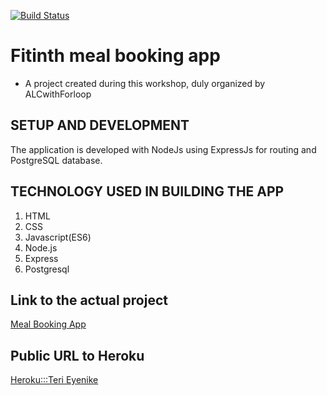 [![Build Status](https://travis-ci.com/terieyenike/alc-app-meal.svg?branch=master)](https://travis-ci.com/terieyenike/alc-app-meal)

# Fitinth meal booking app

- A project created during this workshop, duly organized by ALCwithForloop

## SETUP AND DEVELOPMENT

The application is developed with NodeJs using ExpressJs for routing and PostgreSQL database.

## TECHNOLOGY USED IN BUILDING THE APP

1. HTML
2. CSS
3. Javascript(ES6)
4. Node.js
5. Express
6. Postgresql

## Link to the actual project

[Meal Booking App](https://terieyenike.github.io/alc-app-meal/)

## Public URL to Heroku

[Heroku:::Teri Eyenike](https://guarded-mountain-53970.herokuapp.com/)
